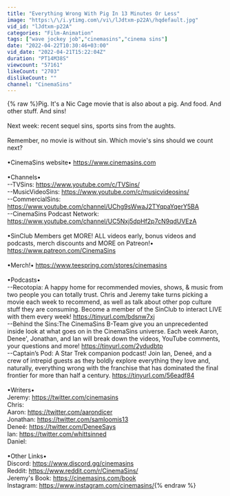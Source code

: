 ```yaml
---
title: "Everything Wrong With Pig In 13 Minutes Or Less"
image: "https:\/\/i.ytimg.com\/vi\/lJdtxm-p22A\/hqdefault.jpg"
vid_id: "lJdtxm-p22A"
categories: "Film-Animation"
tags: ["wave jockey job","cinemasins","cinema sins"]
date: "2022-04-22T10:30:46+03:00"
vid_date: "2022-04-21T15:22:04Z"
duration: "PT14M38S"
viewcount: "57161"
likeCount: "2703"
dislikeCount: ""
channel: "CinemaSins"
---
```

{% raw %}Pig. It's a Nic Cage movie that is also about a pig. And food. And other stuff. And sins!<br /><br />Next week: recent sequel sins, sports sins from the aughts. <br /><br />Remember, no movie is without sin. Which movie's sins should we count next?<br /><br />•CinemaSins website• <a rel="nofollow" target="blank" href="https://www.cinemasins.com">https://www.cinemasins.com</a>  <br /><br />•Channels•<br />--TVSins: <a rel="nofollow" target="blank" href="https://www.youtube.com/c/TVSins/">https://www.youtube.com/c/TVSins/</a><br />--MusicVideoSins: <a rel="nofollow" target="blank" href="https://www.youtube.com/c/musicvideosins/">https://www.youtube.com/c/musicvideosins/</a><br />--CommercialSins: <a rel="nofollow" target="blank" href="https://www.youtube.com/channel/UChg9sWwaJ2TYqpaYqerY5BA">https://www.youtube.com/channel/UChg9sWwaJ2TYqpaYqerY5BA</a> <br />--CinemaSins Podcast Network: <a rel="nofollow" target="blank" href="https://www.youtube.com/channel/UC5Nxj5dpHf2p7cN9qdUVEzA">https://www.youtube.com/channel/UC5Nxj5dpHf2p7cN9qdUVEzA</a> <br /><br />•SinClub Members get MORE! ALL videos early, bonus videos and podcasts, merch discounts and MORE on Patreon!• <a rel="nofollow" target="blank" href="https://www.patreon.com/CinemaSins">https://www.patreon.com/CinemaSins</a> <br /><br />•Merch!• <a rel="nofollow" target="blank" href="https://www.teespring.com/stores/cinemasins">https://www.teespring.com/stores/cinemasins</a>  <br /><br />•Podcasts•  <br />--Recotopia: A happy home for recommended movies, shows, &amp; music from two people you can totally trust. Chris and Jeremy take turns picking a movie each week to recommend, as well as talk about other pop culture stuff they are consuming. Become a member of the SinClub to interact LIVE with them every week! <a rel="nofollow" target="blank" href="https://tinyurl.com/bdsnw7xj">https://tinyurl.com/bdsnw7xj</a>  <br />--Behind the Sins:The CinemaSins B-Team give you an unprecedented inside look at what goes on in the CinemaSins universe. Each week Aaron, Denee', Jonathan, and Ian will break down the videos, YouTube comments, your questions and more! <a rel="nofollow" target="blank" href="https://tinyurl.com/2ydudbtp">https://tinyurl.com/2ydudbtp</a> <br />--Captain’s Pod: A Star Trek companion podcast! Join Ian, Deneé, and a crew of intrepid guests as they boldly explore everything they love and, naturally, everything wrong with the franchise that has dominated the final frontier for more than half a century. <a rel="nofollow" target="blank" href="https://tinyurl.com/56eadf84">https://tinyurl.com/56eadf84</a> <br /><br />•Writers•<br />Jeremy: <a rel="nofollow" target="blank" href="https://twitter.com/cinemasins">https://twitter.com/cinemasins</a> <br />Chris: <br />Aaron: <a rel="nofollow" target="blank" href="https://twitter.com/aarondicer">https://twitter.com/aarondicer</a> <br />Jonathan: <a rel="nofollow" target="blank" href="https://twitter.com/samloomis13">https://twitter.com/samloomis13</a> <br />Deneé: <a rel="nofollow" target="blank" href="https://twitter.com/DeneeSays">https://twitter.com/DeneeSays</a><br />Ian: <a rel="nofollow" target="blank" href="https://twitter.com/whittsinned">https://twitter.com/whittsinned</a> <br />Daniel:<br /><br />•Other Links•<br />Discord:  <a rel="nofollow" target="blank" href="https://www.discord.gg/cinemasins">https://www.discord.gg/cinemasins</a> <br />Reddit: <a rel="nofollow" target="blank" href="https://www.reddit.com/r/CinemaSins/">https://www.reddit.com/r/CinemaSins/</a> <br />Jeremy's Book: <a rel="nofollow" target="blank" href="https://cinemasins.com/book">https://cinemasins.com/book</a> <br />Instagram: <a rel="nofollow" target="blank" href="https://www.instagram.com/cinemasins/">https://www.instagram.com/cinemasins/</a>{% endraw %}
